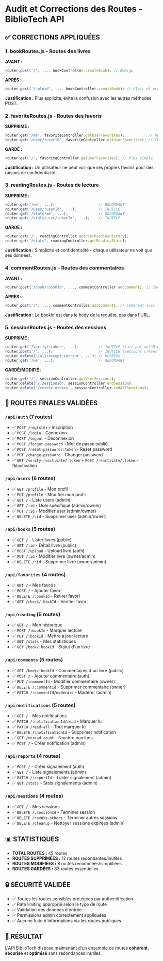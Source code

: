 # Audit et Corrections des Routes - BiblioTech API

## ✅ CORRECTIONS APPLIQUÉES

### 1. **bookRoutes.js** - Routes des livres
**AVANT :**
```javascript
router.post('/', ..., bookController.createBook); // Ambigu
```
**APRÈS :**
```javascript
router.post('/upload', ..., bookController.createBook); // Clair et précis
```
**Justification :** Plus explicite, évite la confusion avec les autres méthodes POST.

### 2. **favoriteRoutes.js** - Routes des favoris
**SUPPRIMÉ :**
```javascript
router.get('/me', favoriteController.getUserFavorites);           // REDONDANT
router.get('/user/:userId', favoriteController.getUserFavorites); // INUTILE
```
**GARDÉ :**
```javascript
router.get('/', favoriteController.getUserFavorites); // Plus simple
```
**Justification :** Un utilisateur ne peut voir que ses propres favoris pour des raisons de confidentialité.

### 3. **readingRoutes.js** - Routes de lecture
**SUPPRIMÉ :**
```javascript
router.get('/me', ...);                    // REDONDANT
router.get('/user/:userId', ...);          // INUTILE
router.get('/stats/me', ...);              // REDONDANT
router.get('/stats/user/:userId', ...);    // INUTILE
```
**GARDÉ :**
```javascript
router.get('/', readingController.getUserReadingHistory);
router.get('/stats', readingController.getReadingStats);
```
**Justification :** Simplicité et confidentialité - chaque utilisateur ne voit que ses données.

### 4. **commentRoutes.js** - Routes des commentaires
**AVANT :**
```javascript
router.post('/book/:bookId', ..., commentController.addComment); // Incohérent
```
**APRÈS :**
```javascript
router.post('/', ..., commentController.addComment); // Cohérent avec le reste
```
**Justification :** Le bookId est dans le body de la requête, pas dans l'URL.

### 5. **sessionRoutes.js** - Routes des sessions
**SUPPRIMÉ :**
```javascript
router.get('/verify/:token', ...);         // INUTILE (fait par authMiddleware)
router.post('/', ...);                     // INUTILE (sessions créées au login)
router.delete('/all/except_current', ...); // VERBEUX
router.get('/me', ...);                    // REDONDANT
```
**GARDÉ/MODIFIÉ :**
```javascript
router.get('/', sessionController.getUserSessions);
router.delete('/:sessionId', sessionController.endSession);
router.delete('/revoke-others', sessionController.endAllSessions);
```

## 🎯 ROUTES FINALES VALIDÉES

### `/api/auth` (7 routes)
- ✅ `POST /register` - Inscription
- ✅ `POST /login` - Connexion
- ✅ `POST /logout` - Déconnexion
- ✅ `POST /forgot-password` - Mot de passe oublié
- ✅ `POST /reset-password/:token` - Reset password
- ✅ `PUT /change-password` - Changer password
- ✅ `GET /verify-reactivate/:token` + `POST /reactivate/:token` - Réactivation

### `/api/users` (6 routes)
- ✅ `GET /profile` - Mon profil
- ✅ `PUT /profile` - Modifier mon profil
- ✅ `GET /` - Liste users (admin)
- ✅ `GET /:id` - User spécifique (admin/owner)
- ✅ `PUT /:id` - Modifier user (admin/owner)
- ✅ `DELETE /:id` - Supprimer user (admin/owner)

### `/api/books` (5 routes)
- ✅ `GET /` - Lister livres (public)
- ✅ `GET /:id` - Détail livre (public)
- ✅ `POST /upload` - Upload livre (auth)
- ✅ `PUT /:id` - Modifier livre (owner/admin)
- ✅ `DELETE /:id` - Supprimer livre (owner/admin)

### `/api/favorites` (4 routes)
- ✅ `GET /` - Mes favoris
- ✅ `POST /` - Ajouter favori
- ✅ `DELETE /:bookId` - Retirer favori
- ✅ `GET /check/:bookId` - Vérifier favori

### `/api/reading` (5 routes)
- ✅ `GET /` - Mon historique
- ✅ `POST /:bookId` - Marquer lecture
- ✅ `PUT /:bookId` - Mettre à jour lecture
- ✅ `GET /stats` - Mes statistiques
- ✅ `GET /book/:bookId` - Statut d'un livre

### `/api/comments` (5 routes)
- ✅ `GET /book/:bookId` - Commentaires d'un livre (public)
- ✅ `POST /` - Ajouter commentaire (auth)
- ✅ `PUT /:commentId` - Modifier commentaire (owner)
- ✅ `DELETE /:commentId` - Supprimer commentaire (owner)
- ✅ `PATCH /:commentId/moderate` - Modérer (admin)

### `/api/notifications` (5 routes)
- ✅ `GET /` - Mes notifications
- ✅ `PATCH /:notificationId/read` - Marquer lu
- ✅ `PATCH /read-all` - Tout marquer lu
- ✅ `DELETE /:notificationId` - Supprimer notification
- ✅ `GET /unread-count` - Nombre non lues
- ✅ `POST /` - Créer notification (admin)

### `/api/reports` (4 routes)
- ✅ `POST /` - Créer signalement (auth)
- ✅ `GET /` - Liste signalements (admin)
- ✅ `PATCH /:reportId` - Traiter signalement (admin)
- ✅ `GET /stats` - Stats signalements (admin)

### `/api/sessions` (4 routes)
- ✅ `GET /` - Mes sessions
- ✅ `DELETE /:sessionId` - Terminer session
- ✅ `DELETE /revoke-others` - Terminer autres sessions
- ✅ `DELETE /cleanup` - Nettoyer sessions expirées (admin)

## 📊 STATISTIQUES

- **TOTAL ROUTES :** 45 routes
- **ROUTES SUPPRIMÉES :** 12 routes redondantes/inutiles
- **ROUTES MODIFIÉES :** 8 routes renommées/simplifiées
- **ROUTES GARDÉES :** 33 routes essentielles

## 🔒 SÉCURITÉ VALIDÉE

- ✅ Toutes les routes sensibles protégées par authentification
- ✅ Rate limiting approprié selon le type de route
- ✅ Validation des données d'entrée
- ✅ Permissions admin correctement appliquées
- ✅ Aucune fuite d'informations via les routes publiques

## 🎉 RÉSULTAT

L'API BiblioTech dispose maintenant d'un ensemble de routes **cohérent**, **sécurisé** et **optimisé** sans redondances inutiles. 